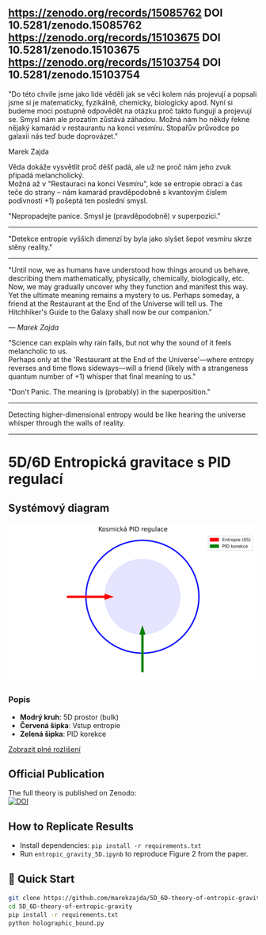 https://zenodo.org/records/15085762 DOI 10.5281/zenodo.15085762
https://zenodo.org/records/15103675 DOI 10.5281/zenodo.15103675
https://zenodo.org/records/15103754 DOI 10.5281/zenodo.15103754
------------------------------------------------------------------------


"Do této chvíle jsme jako lidé věděli jak se věci kolem nás projevují a popsali jsme si je matematicky, fyzikálně, chemicky, biologicky apod. Nyní si budeme moci postupně odpovědět na otázku proč takto fungují a projevují se. Smysl nám ale prozatím zůstává záhadou. Možná nám ho někdy řekne nějaký kamarád v restaurantu na konci vesmíru. Stopařův průvodce po galaxii nás teď bude doprovázet."

Marek Zajda

Věda dokáže vysvětlit proč déšť padá, ale už ne proč nám jeho zvuk připadá melancholický.  
Možná až v "Restauraci na konci Vesmíru", kde se entropie obrací a čas teče do strany – nám kamarád pravděpodobně s kvantovým číslem podivnosti +1) pošeptá ten poslední smysl.

"Nepropadejte panice. Smysl je (pravděpodobně) v superpozici."

--------------------------------

"Detekce entropie vyšších dimenzí by byla jako slyšet šepot vesmíru skrze stěny reality."

--------------------------------

"Until now, we as humans have understood how things around us behave, describing them mathematically, physically, chemically, biologically, etc. Now, we may gradually uncover why they function and manifest this way. Yet the ultimate meaning remains a mystery to us. Perhaps someday, a friend at the Restaurant at the End of the Universe will tell us. The Hitchhiker's Guide to the Galaxy shall now be our companion." 

*— Marek Zajda*  

"Science can explain why rain falls, but not why the sound of it feels melancholic to us.  
Perhaps only at the 'Restaurant at the End of the Universe'—where entropy reverses and time flows sideways—will a friend (likely with a strangeness quantum number of +1) whisper that final meaning to us."

"Don't Panic. The meaning is (probably) in the superposition."

-------------------------------------

Detecting higher-dimensional entropy would be like hearing the universe whisper through the walls of reality.

-------------------------------------
# 5D/6D Entropická gravitace s PID regulací

## Systémový diagram
![PID Regulace](visuals/cosmic_pid_system.png)

### Popis
- **Modrý kruh**: 5D prostor (bulk)
- **Červená šipka**: Vstup entropie
- **Zelená šipka**: PID korekce

[Zobrazit plné rozlišení](visuals/cosmic_pid_system.png)



## Official Publication  
The full theory is published on Zenodo:  
[![DOI](https://zenodo.org/badge/DOI/10.5281/zenodo.15085762.svg)](https://doi.org/10.5281/zenodo.15085762)  

## How to Replicate Results  
- Install dependencies: `pip install -r requirements.txt`  
- Run `entropic_gravity_5D.ipynb` to reproduce Figure 2 from the paper.  


## 🚀 Quick Start
```bash
git clone https://github.com/marekzajda/5D_6D-theory-of-entropic-gravity.git
cd 5D_6D-theory-of-entropic-gravity
pip install -r requirements.txt
python holographic_bound.py
